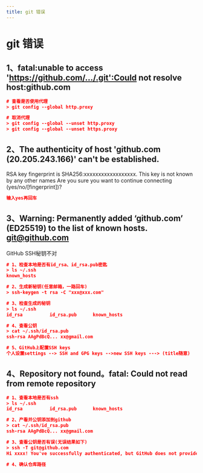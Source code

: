 ```yaml
---
title: git 错误
---
```


# git 错误

## 1、fatal:unable to access 'https://github.com/.../.git':Could not resolve host:github.com

```json
# 查看是否使用代理
> git config --global http.proxy

# 取消代理
> git config --global --unset http.proxy
> git config --global --unset https.proxy

```

## 2、The authenticity of host 'github.com (20.205.243.166)' can't be established.
RSA key fingerprint is SHA256:xxxxxxxxxxxxxxxxxx.
This key is not known by any other names
Are you sure you want to continue connecting (yes/no/[fingerprint])? 

```json
输入yes再回车
```

## 3、Warning: Permanently added ‘github.com’ (ED25519) to the list of known hosts. git@github.com

GitHub SSH秘钥不对

```json
# 1、检查本地是否有id_rsa、id_rsa.pub密匙
> ls ~/.ssh
known_hosts

# 2、生成新秘钥(任意邮箱，一路回车)
> ssh-keygen -t rsa -C "xxx@xxx.com"

# 3、检查生成的秘钥
> ls ~/.ssh
id_rsa          id_rsa.pub      known_hosts

# 4、查看公钥
> cat ~/.ssh/id_rsa.pub
ssh-rsa AAgPdBcQ... xx@gmail.com

# 5、GitHub上配置SSH keys
个人设置settings --> SSH and GPG keys -->new SSH keys ---> (title随意)
```

## 4、Repository not found。fatal: Could not read from remote repository

```json
# 1、查看本地是否有ssh
> ls ~/.ssh
id_rsa          id_rsa.pub      known_hosts

# 2、产看并公钥添加到github
> cat ~/.ssh/id_rsa.pub
ssh-rsa AAgPdBcQ... xx@gmail.com

# 3、查看公钥是否有误(无误结果如下)
> ssh -T git@github.com
Hi xxxx! You've successfully authenticated, but GitHub does not provide shell access.

# 4、确认仓库路径

```
